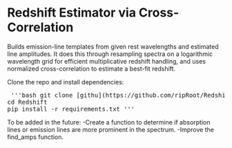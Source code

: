 # Redshift Estimator via Cross-Correlation

Builds emission-line templates from given rest wavelengths and estimated line amplitudes. It does this through resampling spectra on a logarithmic wavelength grid for efficient multiplicative redshift handling, and uses normalized cross-correlation to estimate a best-fit redshift. 

Clone the repo and install dependencies:
<pre> '''bash git clone [githu](https://github.com/ripRoot/Redshift.git) 
cd Redshift
pip install -r requirements.txt ''' </pre>

To be added in the future:
-Create a function to determine if absorption lines or emission lines are more prominent in the spectrum.
-Improve the find_amps function.
